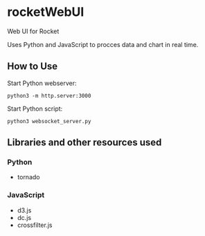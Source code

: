 # rocketWebUI

Web UI for Rocket

Uses Python and JavaScript to procces data and chart in real time.

## How to Use

Start Python webserver:
```
python3 -m http.server:3000
```

Start Python script:
```
python3 websocket_server.py
```

## Libraries and other resources used

### Python
- tornado

### JavaScript
- d3.js
- dc.js
- crossfilter.js
